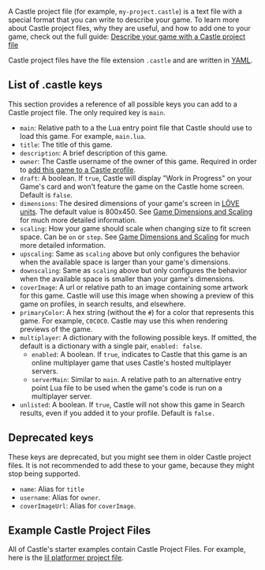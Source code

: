 A Castle project file (for example, `my-project.castle`) is a text file with a special format that you can write to describe your game. To learn more about Castle project files, why they are useful, and how to add one to your game, check out the full guide: [Describe your game with a Castle project file](/documentation/tutorials/describe-your-game-with-a-castle-project-file)

Castle project files have the file extension `.castle` and are written in [YAML](https://en.wikipedia.org/wiki/YAML).

## List of .castle keys

This section provides a reference of all possible keys you can add to a Castle project file. The only required key is `main`.

- `main`: Relative path to a the Lua entry point file that Castle should use to load this game. For example, `main.lua`.
- `title`: The title of this game.
- `description`: A brief description of this game.
- `owner`: The Castle username of the owner of this game. Required in order to [add this game to a Castle profile](/documentation/tutorials/adding-games-to-your-profile).
- `draft`: A boolean. If `true`, Castle will display "Work in Progress" on your Game's card and won't feature the game on the Castle home screen. Default is `false`.
- `dimensions`: The desired dimensions of your game's screen in [LÖVE units](https://love2d.org/wiki/love.graphics.getDimensions). The default value is 800x450. See [Game Dimensions and Scaling](/documentation/reference/game-dimensions-and-scaling) for much more detailed information.
- `scaling`: How your game should scale when changing size to fit screen space. Can be `on` or `step`. See [Game Dimensions and Scaling](/documentation/reference/game-dimensions-and-scaling) for much more detailed information.
- `upscaling`: Same as `scaling` above but only configures the behavior when the available space is larger than your game's dimensions.
- `downscaling`: Same as `scaling` above but only configures the behavior when the available space is smaller than your game's dimensions.
- `coverImage`: A url or relative path to an image containing some artwork for this game. Castle will use this image when showing a preview of this game on profiles, in search results, and elsewhere.
- `primaryColor`: A hex string (without the `#`) for a color that represents this game. For example, `C0C0C0`. Castle may use this when rendering previews of the game.
- `multiplayer`: A dictionary with the following possible keys. If omitted, the default is a dictionary with a single pair, `enabled: false`.
  - `enabled`: A boolean. If `true`, indicates to Castle that this game is an online multiplayer game that uses Castle's hosted multiplayer servers.
  - `serverMain`: Similar to `main`. A relative path to an alternative entry point Lua file to be used when the game's code is run on a multiplayer server.
- `unlisted`: A boolean. If `true`, Castle will not show this game in Search results, even if you added it to your profile. Default is `false.`

## Deprecated keys

These keys are deprecated, but you might see them in older Castle project files. It is not recommended to add these to your game, because they might stop being supported.

- `name`: Alias for `title`
- `username`: Alias for `owner`.
- `coverImageUrl`: Alias for `coverImage`.

## Example Castle Project Files

All of Castle's starter examples contain Castle Project Files. For example, here is the [lil platformer project file](https://github.com/bridgs/lil-platformer/blob/master/lil-platformer.castle).
